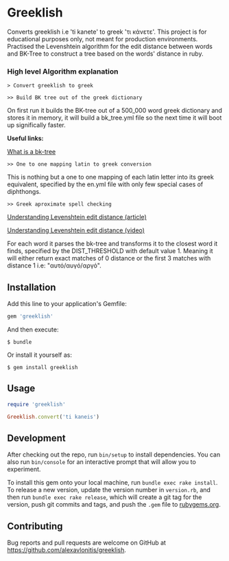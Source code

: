 # Greeklish

Converts greeklish i.e 'ti kanete' to greek 'τι κάνετε'. This project is for educational
purposes only, not meant for production environments. Practised the Levenshtein algorithm for the edit distance between words and BK-Tree to construct a tree based on the words' distance in ruby.


### **High level Algorithm explanation**

`> Convert greeklish to greek`

`>> Build BK tree out of the greek dictionary`

On first run it builds the BK-tree out of a 500_000 word greek dictionary and stores it in memory, it will build a bk_tree.yml file so the next time it will boot up significally faster.

**Useful links:**

[What is a bk-tree](https://www.youtube.com/watch?v=oIsPB2pqq_8)


`>> One to one mapping latin to greek conversion`

This is nothing but a one to one mapping of each latin letter into its greek equivalent, specified by the en.yml file with only few special cases of diphthongs.

`>> Greek aproximate spell checking`

[Understanding Levenshtein edit distance (article)](https://medium.com/@ethannam/understanding-the-levenshtein-distance-equation-for-beginners-c4285a5604f0)

[Understanding Levenshtein edit distance (video)](https://www.youtube.com/watch?v=b6AGUjqIPsA)

For each word it parses the bk-tree and transforms it to the closest word it finds, specified by the DIST_THRESHOLD with default value 1. Meaning it will either return exact matches of 0 distance or the first 3 matches with distance 1 i.e: "αυτό/αυγό/αργό".


## Installation

Add this line to your application's Gemfile:

```ruby
gem 'greeklish'
```

And then execute:

    $ bundle

Or install it yourself as:

    $ gem install greeklish

## Usage

```ruby
require 'greeklish'

Greeklish.convert('ti kaneis')
```

## Development

After checking out the repo, run `bin/setup` to install dependencies. You can also run `bin/console` for an interactive prompt that will allow you to experiment.

To install this gem onto your local machine, run `bundle exec rake install`. To release a new version, update the version number in `version.rb`, and then run `bundle exec rake release`, which will create a git tag for the version, push git commits and tags, and push the `.gem` file to [rubygems.org](https://rubygems.org).

## Contributing

Bug reports and pull requests are welcome on GitHub at https://github.com/alexavlonitis/greeklish.

